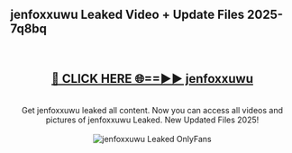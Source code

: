 <h2>jenfoxxuwu Leaked Video + Update Files 2025- 7q8bq</h2>
<br>
<div align="center">
<h2><a href="https://libra.edu.pl?jenfoxxuwu" rel="nofollow">🔴 CLICK HERE 🌐==►► jenfoxxuwu</a></h2>
<br>
Get jenfoxxuwu leaked all content. Now you can access all videos and pictures of jenfoxxuwu Leaked. New Updated Files 2025!
<br>
<br>
<a href="https://libra.edu.pl?jenfoxxuwu" rel="nofollow" data-target="animated-image.originalLink"><img src="https://i.ibb.co.com/WyWwxjT/player-gif2.gif" alt="jenfoxxuwu Leaked OnlyFans" style="max-width: 100%; display: inline-block;" data-target="animated-image.originalImage"></a>
</div>
<br>